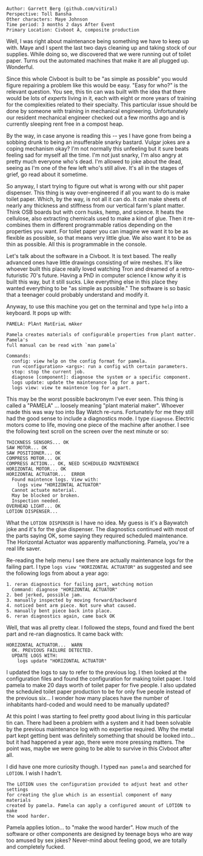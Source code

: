 ```
Author: Garrett Berg (github.com/vitiral)
Perspective: Toll Bansha
Other characters: Maye Johnson
Time period: 3 months 2 days After Event
Primary Location: Civboot A, composite production
```

Well, I was right about maintenance being something we have to keep up with.
Maye and I spent the last two days cleaning up and taking stock of our
supplies. While doing so, we discovered that we were running out of toilet
paper. Turns out the automated machines that make it are all plugged up.
Wonderful.

Since this whole Civboot is built to be "as simple as possible" you would
figure repairing a problem like this would be easy. "Easy for who?" is the
relevant question. You see, this tin can was built with the idea that there
would be lots of _experts_ living in it, each with eight or more years of
training for the complexities related to their specialty. This particular issue
should be done by someone with training in mechanical engineering.
Unfortunately our resident mechanical engineer checked out a few months ago and
is currently sleeping rent free in a compost heap.

By the way, in case anyone is reading this -- yes I have gone from being a sobbing
drunk to being an insufferable snarky bastard. Vulgar jokes are a coping
mechanism okay? I'm not normally this unfeeling but it sure beats feeling sad
for myself all the time. I'm not just snarky, I'm also angry at pretty much
everyone who's dead. I'm allowed to joke about the dead, seeing as I'm one of
the few left who's still alive. It's all in the stages of grief, go read about
it sometime.

So anyway, I start trying to figure out what is wrong with our shit paper
dispenser. This thing is way over-engineered if all you want to do is make
toilet paper. Which, by the way, is not all it can do. It can make sheets of
nearly any thickness and stiffness from our vertical farm's plant matter. Think
OSB boards but with corn husks, hemp, and science. It heats the cellulose, also
extracting chemicals used to make a kind of glue. Then it re-combines them in
different programmable ratios depending on the properties you want. For toilet
paper you can imagine we want it to be as flexible as possible, so that means
very little glue. We also want it to be as thin as possible. All this is
programmable in the console.

Let's talk about the software in a Civboot. It is text based. The really
advanced ones have little drawings consisting of wire meshes. It's like whoever
built this place really loved watching Tron and dreamed of a retro-futuristic
70's future. Having a PhD in computer science I know _why_ it is built this
way, but it still sucks. Like everything else in this place they wanted
everything to be "as simple as possible." The software is so basic that a
teenager could probably understand and modify it.

Anyway, to use this machine you get on the terminal and type `help` into a
keyboard. It pops up with:

```
PAMELA: PlAnt MatEriaL mAker

Pamela creates materials of configurable properties from plant matter. Pamela's
full manual can be read with `man pamela`

Commands:
  config: view help on the config format for pamela.
  run <configuration> <args>: run a config with certain parameters.
  stop: stop the current job.
  diagnose [component]: diagnose the system or a specific component.
  logs update: update the maintenance log for a part.
  logs view: view te maintence log for a part.
```

This may be the worst possible backronym I've ever seen. This thing is called a
"PAMELA" ... loosely meaning "plant material maker". Whoever made this was way
too into Bay Watch re-runs. Fortunately for me they still had the good sense to
include a diagnostics mode. I type `diagnose`. Electric motors come to life,
moving one piece of the machine after another. I see the following text scroll
on the screen over the next minute or so:

```
THICKNESS SENSORS... OK
SAW MOTOR... OK
SAW POSITIONER... OK
COMPRESS MOTOR... OK
COMPRESS ACTION... OK, NEED SCHEDULED MAINTENENCE
HORIZONTAL MOTOR... OK
HORIZONTAL ACTUATOR...  ERROR
  Found maintence logs. View with:
    logs view "HORIZONTAL ACTUATOR"
  Cannot actuate material.
  May be blocked or broken.
  Inspection needed.
OVERHEAD LIGHT... OK
LOTION DISPENSER...
```

What the `LOTION DISPENSER` is I have no idea. My guess is it's a Baywatch joke
and it's for the glue dispenser. The diagnostics continued with most of the
parts saying OK, some saying they required scheduled maintenance. The
Horizontal Actuator was apparently malfunctioning. Pamela, you're a real life
saver.

Re-reading the help menu I see there are actually maintenance logs for the failing
part. I type `logs view "HORIZONTAL ACTUATOR"` as suggested and see the
following logs from about a year ago:

```
1. reran diagnostics for failing part, watching motion
  Command: diagnose "HORIZONTAL ACTUATOR"
2. bed jerked, possible jam.
3. manually inspected by moving forward/backward
4. noticed bent arm piece. Not sure what caused.
5. manually bent piece back into place.
6. reran diagnostics again, came back OK
```

Well, that was all pretty clear. I followed the steps, found and fixed
the bent part and re-ran diagnostics. It came back with:

```
HORIZONTAL ACTUATOR...  WARN
  OK. PREVIOUS FAILURE DETECTED.
  UPDATE LOGS WITH:
    logs update "HORIZONTAL ACTUATOR"
```

I updated the logs to say to refer to the previous log. I then looked at the
configuration files and found the configuration for making toilet paper.  I
told pamela to make 20 days worth of toilet paper for five people. I also
updated the scheduled toilet paper production to be for only five people
instead of the previous six... I wonder how many places have the number of
inhabitants hard-coded and would need to be manually updated?

At this point I was starting to feel pretty good about living in this
particular tin can. There had been a problem with a system and it had been
solvable by the previous maintenance log with no expertise required. Why the
metal part kept getting bent was definitely something that should be looked
into...  but it had happened a year ago, there were more pressing matters. The
point was, maybe we were going to be able to survive in this Civboot after all.

I did have one more curiosity though. I typed `man pamela` and searched for
`LOTION`. I wish I hadn't.

```
The LOTION uses the configuration provided to adjust heat and other settings
for creating the glue which is an essential component of many materials
created by pamela. Pamela can apply a configured amount of LOTION to make
the wood harder.
```

Pamela applies lotion... to "make the wood harder". How much of the software
or other components are designed by teenage boys who are way too amused by
sex jokes? Never-mind about feeling good, we are totally and completely fucked.

